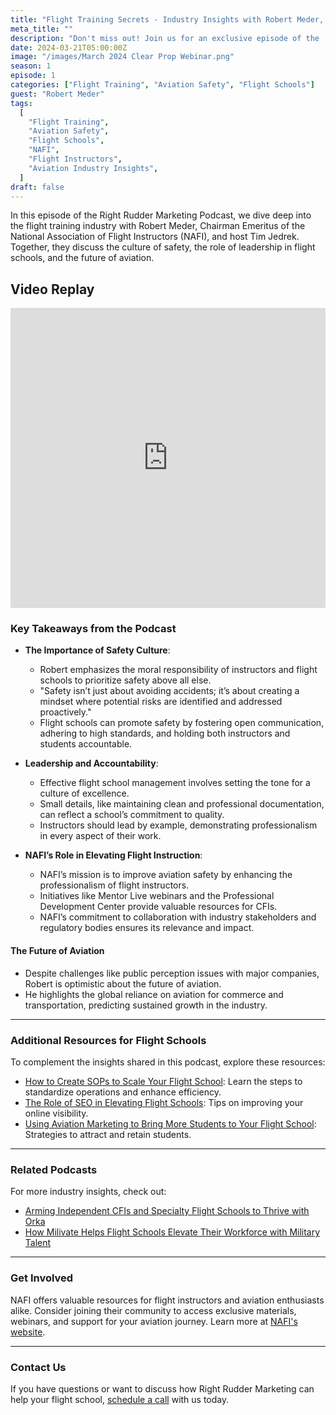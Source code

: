 ```yaml
---
title: "Flight Training Secrets - Industry Insights with Robert Meder, NAFI's Chairman Emeritus, and Tim Jedrek from Right Rudder Marketing"
meta_title: ""
description: "Don't miss out! Join us for an exclusive episode of the 'Clear Prop!' RRM webinar/podcast series, where Tim Jedrek sits down with aviation expert Bob Meder, Chairman Emeritus of NAFI - one of the core team members responsible for NAFI's success and reach."
date: 2024-03-21T05:00:00Z
image: "/images/March 2024 Clear Prop Webinar.png"
season: 1
episode: 1
categories: ["Flight Training", "Aviation Safety", "Flight Schools"]
guest: "Robert Meder"
tags:
  [
    "Flight Training",
    "Aviation Safety",
    "Flight Schools",
    "NAFI",
    "Flight Instructors",
    "Aviation Industry Insights",
  ]
draft: false
---
```


In this episode of the Right Rudder Marketing Podcast, we dive deep into the flight training industry with Robert Meder, Chairman Emeritus of the National Association of Flight Instructors (NAFI), and host Tim Jedrek. Together, they discuss the culture of safety, the role of leadership in flight schools, and the future of aviation.

## Video Replay

<iframe width="100%" height="480" src="https://www.youtube.com/embed/RGkuVhuhjCw?si=qdurInxIq-2gxe_m" title="YouTube video player" frameborder="0" allow="accelerometer; autoplay; clipboard-write; encrypted-media; gyroscope; picture-in-picture; web-share" referrerpolicy="strict-origin-when-cross-origin" allowfullscreen></iframe>

### Key Takeaways from the Podcast

- **The Importance of Safety Culture**:
  - Robert emphasizes the moral responsibility of instructors and flight schools to prioritize safety above all else.
  - "Safety isn’t just about avoiding accidents; it’s about creating a mindset where potential risks are identified and addressed proactively."
  - Flight schools can promote safety by fostering open communication, adhering to high standards, and holding both instructors and students accountable.

- **Leadership and Accountability**:
  - Effective flight school management involves setting the tone for a culture of excellence.
  - Small details, like maintaining clean and professional documentation, can reflect a school’s commitment to quality.
  - Instructors should lead by example, demonstrating professionalism in every aspect of their work.

- **NAFI’s Role in Elevating Flight Instruction**:
  - NAFI’s mission is to improve aviation safety by enhancing the professionalism of flight instructors.
  - Initiatives like Mentor Live webinars and the Professional Development Center provide valuable resources for CFIs.
  - NAFI’s commitment to collaboration with industry stakeholders and regulatory bodies ensures its relevance and impact.

#### The Future of Aviation

- Despite challenges like public perception issues with major companies, Robert is optimistic about the future of aviation.
- He highlights the global reliance on aviation for commerce and transportation, predicting sustained growth in the industry.

---

### Additional Resources for Flight Schools

To complement the insights shared in this podcast, explore these resources:

- [How to Create SOPs to Scale Your Flight School](https://rightruddermarketing.com/blog/how-to-create-sops-to-scale-your-flight-school/): Learn the steps to standardize operations and enhance efficiency.
- [The Role of SEO in Elevating Flight Schools](https://rightruddermarketing.com/blog/the-role-of-seo-in-elevating-flight-schools-to-the-top-of-the-page/): Tips on improving your online visibility.
- [Using Aviation Marketing to Bring More Students to Your Flight School](https://rightruddermarketing.com/blog/using-aviation-marketing-to-bring-more-students-to-your-flight-school/): Strategies to attract and retain students.

---

### Related Podcasts

For more industry insights, check out:

- [Arming Independent CFIs and Specialty Flight Schools to Thrive with Orka](https://rightruddermarketing.com/podcasts/arming-independent-cfis-and-specialty-flight-schools-to-thrive-with-orka/)
- [How Milivate Helps Flight Schools Elevate Their Workforce with Military Talent](https://rightruddermarketing.com/podcasts/how-milivate-helps-flight-schools-elevate-their-workforce-with-military-talent/)

---

### Get Involved

NAFI offers valuable resources for flight instructors and aviation enthusiasts alike. Consider joining their community to access exclusive materials, webinars, and support for your aviation journey. Learn more at [NAFI's website](https://www.nafinet.org/).

---

### Contact Us

If you have questions or want to discuss how Right Rudder Marketing can help your flight school, [schedule a call](https://rightruddermarketing.com/schedule-call/) with us today.
